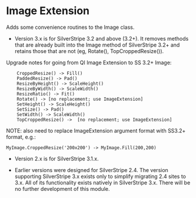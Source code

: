 # Image Extension

Adds some convenience routines to the Image class.

- Version 3.x is for SilverStripe 3.2 and above (3.2+).  It removes methods that are already built into the Image method of SilverStripe 3.2+ and retains those that are not (eg, Rotate(), TopCroppedResize()).

Upgrade notes for going from QI Image Extension to SS 3.2+ Image:  
  
  
```
	CroppedResize() -> Fill()  
	PaddedResize() -> Pad()  
	ResizeByHeight() -> ScaleHeight()  
	ResizeByWidth() -> ScaleWidth()  
	ResizeRatio() -> Fit()  
	Rotate() -> [no replacement; use ImageExtension]  
	SetHeight() -> ScaleHeight()  
	SetSize() -> Pad()  
	SetWidth() -> ScaleWidth()  
	TopCroppedResize() ->  [no replacement; use ImageExtension]  
```  

NOTE: also need to replace ImageExtension argument format with SS3.2+ format, e.g.:   

```
MyImage.CroppedResize('200x200') -> MyImage.Fill(200,200)
```  


- Version 2.x is for SilverStripe 3.1.x.

- Earlier versions were designed for SilverStripe 2.4. The version supporting
SilverStripe 3.x exists only to simplify migrating 2.4 sites to 3.x. All of its
functionality exists natively in SilverStripe 3.x. There will be no further
development of this module.
